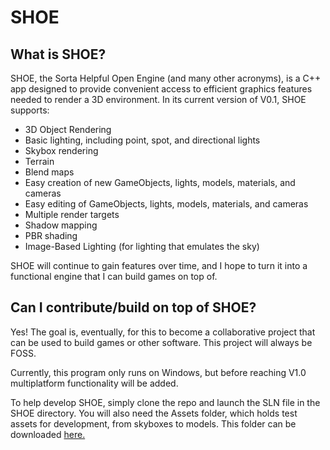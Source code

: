 # SHOE

## What is SHOE?

SHOE, the Sorta Helpful Open Engine (and many other acronyms), is a C++ app designed to provide convenient access to efficient graphics features needed to render a 3D environment. In its current version of V0.1, SHOE supports:

- 3D Object Rendering
- Basic lighting, including point, spot, and directional lights
- Skybox rendering
- Terrain
- Blend maps
- Easy creation of new GameObjects, lights, models, materials, and cameras
- Easy editing of GameObjects, lights, models, materials, and cameras
- Multiple render targets
- Shadow mapping
- PBR shading
- Image-Based Lighting (for lighting that emulates the sky)

SHOE will continue to gain features over time, and I hope to turn it into a functional engine that I can build games on top of.

## Can I contribute/build on top of SHOE?

Yes! The goal is, eventually, for this to become a collaborative project that can be used to build games or other software. This project will always be FOSS.

Currently, this program only runs on Windows, but before reaching V1.0 multiplatform functionality will be added.

To help develop SHOE, simply clone the repo and launch the SLN file in the SHOE directory. You will also need the Assets folder, which holds test assets for development, from skyboxes to models. This folder can be downloaded [here.](https://github.com/crigney3/SHOE)